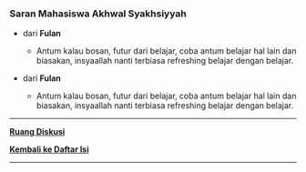 
### Saran Mahasiswa Akhwal Syakhsiyyah

- dari **Fulan**
  - Antum kalau bosan, futur dari belajar, coba antum belajar hal lain dan biasakan, insyaallah nanti terbiasa refreshing belajar dengan belajar.

- dari **Fulan**
  - Antum kalau bosan, futur dari belajar, coba antum belajar hal lain dan biasakan, insyaallah nanti terbiasa refreshing belajar dengan belajar.

***
**[Ruang Diskusi](https://github.com/helmiau/stdiis/discussions/20)**

**[Kembali ke Daftar Isi](#daftar-isi)**

***
